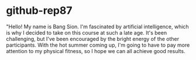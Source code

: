 # github-rep87

"Hello! My name is Bang Sion. I'm fascinated by artificial intelligence, which is why I decided to take on this course at such a late age. It's been challenging, but I've been encouraged by the bright energy of the other participants. With the hot summer coming up, I'm going to have to pay more attention to my physical fitness, so I hope we can all achieve good results.
